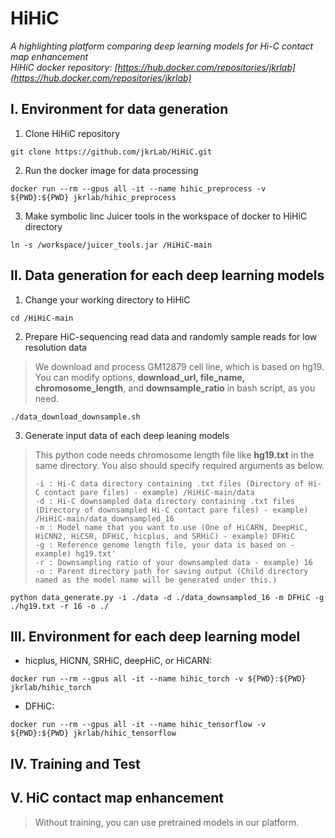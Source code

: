 HiHiC
=====
*A highlighting platform comparing deep learning models for Hi-C contact map enhancement*   
*HiHiC docker repository: [https://hub.docker.com/repositories/jkrlab](https://hub.docker.com/repositories/jkrlab)*


Ⅰ. Environment for data generation
------------------------------------
1. Clone HiHiC repository
```
git clone https://github.com/jkrLab/HiHiC.git
```
2. Run the docker image for data processing
```
docker run --rm --gpus all -it --name hihic_preprocess -v ${PWD}:${PWD} jkrlab/hihic_preprocess
```
3. Make symbolic linc Juicer tools in the workspace of docker to HiHiC directory
```
ln -s /workspace/juicer_tools.jar /HiHiC-main
```

  
Ⅱ. Data generation for each deep learning models
-------------------------------------------------
1. Change your working directory to HiHiC
```
cd /HiHiC-main
```
2. Prepare HiC-sequencing read data and randomly sample reads for low resolution data
>We download and process GM12879 cell line, which is based on hg19.   
>You can modify options, **download_url, file_name, chromosome_length**, and **downsample_ratio** in bash script, as you need.
```
./data_download_downsample.sh
```

3. Generate input data of each deep leaning models
>This python code needs chromosome length file like **hg19.txt** in the same directory. You also should specify required arguments as below.
>```
>-i : Hi-C data directory containing .txt files (Directory of Hi-C contact pare files) - example) /HiHiC-main/data   
>-d : Hi-C downsampled data directory containing .txt files (Directory of downsampled Hi-C contact pare files) - example) /HiHiC-main/data_downsampled_16   
>-m : Model name that you want to use (One of HiCARN, DeepHiC, HiCNN2, HiCSR, DFHiC, hicplus, and SRHiC) - example) DFHiC   
>-g : Reference genome length file, your data is based on - example) hg19.txt'  
>-r : Downsampling ratio of your downsampled data - example) 16
>-o : Parent directory path for saving output (Child directory named as the model name will be generated under this.)
>```
```
python data_generate.py -i ./data -d ./data_downsampled_16 -m DFHiC -g ./hg19.txt -r 16 -o ./
```

Ⅲ. Environment for each deep learning model
--------------------------------------------
* hicplus, HiCNN, SRHiC, deepHiC, or HiCARN:
```
docker run --rm --gpus all -it --name hihic_torch -v ${PWD}:${PWD} jkrlab/hihic_torch
```
* DFHiC:
```
docker run --rm --gpus all -it --name hihic_tensorflow -v ${PWD}:${PWD} jkrlab/hihic_tensorflow
```

Ⅳ. Training and Test
---------------------


Ⅴ. HiC contact map enhancement
--------------------------------------
> Without training, you can use pretrained models in our platform.
